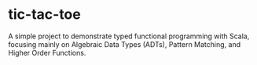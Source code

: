 # tic-tac-toe
A simple project to demonstrate typed functional programming with Scala, focusing mainly on Algebraic Data Types (ADTs), Pattern Matching, and Higher Order Functions.
